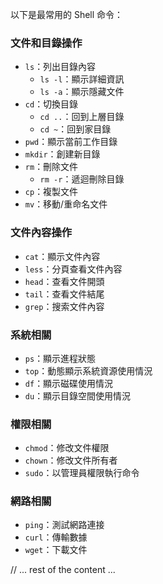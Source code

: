 以下是最常用的 Shell 命令：

### 文件和目錄操作
- `ls`：列出目錄內容
  - `ls -l`：顯示詳細資訊
  - `ls -a`：顯示隱藏文件
- `cd`：切換目錄
  - `cd ..`：回到上層目錄
  - `cd ~`：回到家目錄
- `pwd`：顯示當前工作目錄
- `mkdir`：創建新目錄
- `rm`：刪除文件
  - `rm -r`：遞迴刪除目錄
- `cp`：複製文件
- `mv`：移動/重命名文件

### 文件內容操作
- `cat`：顯示文件內容
- `less`：分頁查看文件內容
- `head`：查看文件開頭
- `tail`：查看文件結尾
- `grep`：搜索文件內容

### 系統相關
- `ps`：顯示進程狀態
- `top`：動態顯示系統資源使用情況
- `df`：顯示磁碟使用情況
- `du`：顯示目錄空間使用情況

### 權限相關
- `chmod`：修改文件權限
- `chown`：修改文件所有者
- `sudo`：以管理員權限執行命令

### 網路相關
- `ping`：測試網路連接
- `curl`：傳輸數據
- `wget`：下載文件

// ... rest of the content ...